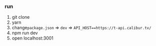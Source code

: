 ### run

1. git clone
2. yarn
3. change`package.json` => `dev` => `API_HOST==https://t-api.calibur.tv/`
4. npm run dev
5. open localhost:3001
